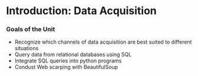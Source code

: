 # Introduction: Data Acquisition

### Goals of the Unit
- Recognize which channels of data acquisition are best suited to different situations
- Query data from relational databases using SQL
- Integrate SQL queries into python programs
- Condust Web scarping with BeautifulSoup